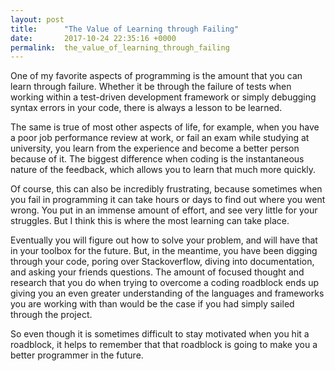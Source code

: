 ```yaml
---
layout: post
title:      "The Value of Learning through Failing"
date:       2017-10-24 22:35:16 +0000
permalink:  the_value_of_learning_through_failing
---
```



One of my favorite aspects of programming is the amount that you can learn through failure. Whether it be through the failure of tests when working within a test-driven development framework or simply debugging syntax errors in your code, there is always a lesson to be learned.

The same is true of most other aspects of life, for example, when you have a poor job performance review at work, or fail an exam while studying at university, you learn from the experience and become a better person because of it. The biggest difference when coding is the instantaneous nature of the feedback, which allows you to learn that much more quickly.

Of course, this can also be incredibly frustrating, because sometimes when you fail in programming it can take hours or days to find out where you went wrong. You put in an immense amount of effort, and see very little for your struggles. But I think this is where the most learning can take place. 

Eventually you will figure out how to solve your problem, and will have that in your toolbox for the future. But, in the meantime, you have been digging through your code, poring over Stackoverflow, diving into documentation, and asking your friends questions. The amount of focused thought and research that you do when trying to overcome a coding roadblock ends up giving you an even greater understanding of the languages and frameworks you are working with than would be the case if you had simply sailed through the project.

So even though it is sometimes difficult to stay motivated when you hit a roadblock, it helps to remember that that roadblock is going to make you a better programmer in the future.



